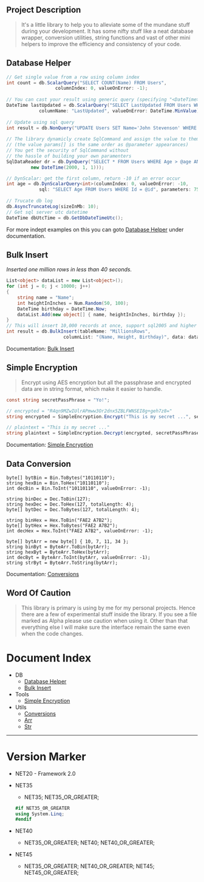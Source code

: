 ## Project Description
> It's a little library to help you to alleviate some of the mundane stuff during your development. It has some nifty stuff like a neat database wrapper, conversion utilities, string functions and vast of other mini helpers to improve the efficiency and consistency of your code.

## Database Helper
```cs
// Get single value from a row using column index
int count = db.ScalarQuery("SELECT COUNT(Name) FROM Users", 
                  columnIndex: 0, valueOnError: -1);
             
// You can cast your result using generic query (specifying "<DateTime>" is optional)
DateTime lastUpdated = db.ScalarQuery("SELECT LastUpdated FROM Users WHERE id = 10", 
            columnName: "LastUpdated", valueOnError: DateTime.MinValue);
            
// Update using sql query
int result = db.NonQuery("UPDATE Users SET Name='John Stevenson' WHERE id=10");
 
// The library dynamicly create SqlCommand and assign the value to them 
// (the value params[] is the same order as @parameter appearances)
// You get the security of SqlCommand without 
// the hassle of building your own paramenters
SqlDataReader dr = db.DynQuery("SELECT * FROM Users WHERE Age > @age AND Birthday > @bday", 18, 
         new DateTime(2000, 1, 1)));

// DynScalar: get the first column, return -10 if an error occur
int age = db.DynScalarQuery<int>(columnIndex: 0, valueOnError: -10, 
            sql: "SELECT Age FROM Users WHERE Id = @id", parameters: 75);
           
// Trucate db log 
db.AsyncTruncateLog(sizeInMb: 10);
// Get sql server utc datetime
DateTime dbUtcTime = db.GetDbDateTimeUtc();
```
For more indept examples on this you can goto [Database Helper](Docs/Database-Helper) under documentation.


## Bulk Insert
*Inserted one million rows in less than 40 seconds.*
```cs
List<object> dataList = new List<object>();
for (int j = 0; j < 10000; j++)
{
    string name = "Name";
    int heightInInches = Num.Random(50, 100);
    DateTime birthday = DateTime.Now;
    dataList.Add(new object[] { name, heightInInches, birthday });
}
// This will insert 10,000 records at once, support sql2005 and higher
int result = db.BulkInsert(tableName: "MillionsRows", 
                     columnList: "(Name, Height, Birthday)", data: dataList);
```
Documentation: [Bulk Insert](Docs/Bulk-Insert)


## Simple Encryption
> Encrypt using AES encryption but all the passphrase and encrypted data are in string format, which make it easier to handle.

```cs
const string secretPassPhrase = "Yo!";

// encrypted = "R4qn9MZwIUlrAPmww3Or2dnx5ZBLFWNSEI8g+geh7z8="
string encrypted = SimpleEncryption.Encrypt("This is my secret ...", secretPassPhrase);

// plaintext = "This is my secret ..."
string plaintext = SimpleEncryption.Decrypt(encrypted, secretPassPhrase);
```
Documentation: [Simple Encryption](Docs/Simple-Encryption)


## Data Conversion
```
byte[] bytBin = Bin.ToBytes("10110110");
string hexBin = Bin.ToHex("10110110");
int decBin = Bin.ToInt("10110110", valueOnError: -1);

string binDec = Dec.ToBin(127);
string hexDec = Dec.ToHex(127, totalLength: 4);
byte[] bytDec = Dec.ToBytes(127, totalLength: 4);

string binHex = Hex.ToBin("FAE2 A7B2");
byte[] bytHex = Hex.ToBytes("FAE2 A7B2");
int decHex = Hex.ToInt("FAE2 A7B2", valueOnError: -1);

byte[] bytArr = new byte[] { 10, 7, 11, 34 };
string binByt = ByteArr.ToBin(bytArr);
string hexByt = ByteArr.ToHex(bytArr);
int decByt = ByteArr.ToInt(bytArr, valueOnError: -1);
string strByt = ByteArr.ToString(bytArr);
```
Documentation: [Conversions](Docs/Conversions)


## Word Of Caution
> This library is primary is using by me for my personal projects. Hence there are a few of experimental stuff inside the library. If you see a file marked as Alpha please use caution when using it. Other than that everything else I will make sure the interface remain the same even when the code changes.


# Document Index
* DB
	* [Database Helper](Docs/Database-Helper)
	* [Bulk Insert](Docs/Bulk-Insert)
* Tools
	* [Simple Encryption](Docs/Simple-Encryption)
* Utils
	* [Conversions](Docs/Conversions)
	* [Arr](Docs/Arr)
	* [Str](Docs/Str)


---
# Version Marker
* NET20 - Framework 2.0
* NET35
  * NET35; NET35_OR_GREATER;
  ```c#
  #if NET35_OR_GREATER
  using System.Linq;
  #endif
  ```

* NET40
  * NET35_OR_GREATER; NET40; NET40_OR_GREATER;
* NET45
  * NET35_OR_GREATER; NET40_OR_GREATER; NET45; NET45_OR_GREATER;
